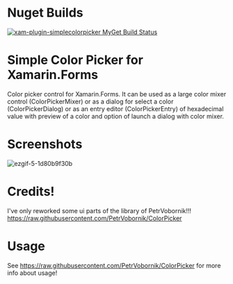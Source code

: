 # Nuget Builds
[![xam-plugin-simplecolorpicker MyGet Build Status](https://www.myget.org/BuildSource/Badge/xam-plugin-simplecolorpicker?identifier=cf656f9c-eac3-47b5-a0a7-ddf71a1a5486)](https://www.myget.org/)


# Simple Color Picker for Xamarin.Forms 
Color picker control for Xamarin.Forms. It can be used as a large color mixer control (ColorPickerMixer) or as a dialog for select a color (ColorPickerDialog) or as an entry editor (ColorPickerEntry) of hexadecimal value with preview of a color and option of launch a dialog with color mixer.


# Screenshots
![ezgif-5-1d80b9f30b](https://user-images.githubusercontent.com/14561640/45029185-2635e400-b048-11e8-8ebd-d8aa192ea1d9.gif)


# Credits! 
I've only reworked some ui parts of the library of PetrVobornik!!!
https://raw.githubusercontent.com/PetrVobornik/ColorPicker


# Usage
See https://raw.githubusercontent.com/PetrVobornik/ColorPicker for more info about usage!
